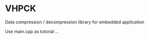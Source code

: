 # VHPCK
Data compression / decompression library for embedded application

Use main.cpp as tutorial ...
